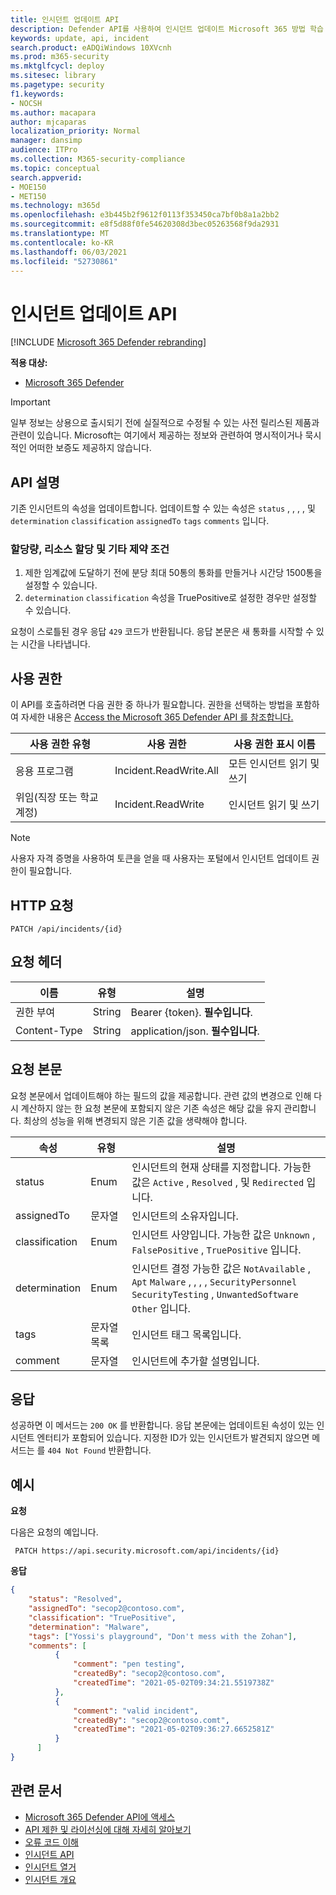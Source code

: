 ```yaml
---
title: 인시던트 업데이트 API
description: Defender API를 사용하여 인시던트 업데이트 Microsoft 365 방법 학습
keywords: update, api, incident
search.product: eADQiWindows 10XVcnh
ms.prod: m365-security
ms.mktglfcycl: deploy
ms.sitesec: library
ms.pagetype: security
f1.keywords:
- NOCSH
ms.author: macapara
author: mjcaparas
localization_priority: Normal
manager: dansimp
audience: ITPro
ms.collection: M365-security-compliance
ms.topic: conceptual
search.appverid:
- MOE150
- MET150
ms.technology: m365d
ms.openlocfilehash: e3b445b2f9612f0113f353450ca7bf0b8a1a2bb2
ms.sourcegitcommit: e8f5d88f0fe54620308d3bec05263568f9da2931
ms.translationtype: MT
ms.contentlocale: ko-KR
ms.lasthandoff: 06/03/2021
ms.locfileid: "52730861"
---
```

# <a name="update-incidents-api"></a>인시던트 업데이트 API

[!INCLUDE [Microsoft 365 Defender rebranding](../includes/microsoft-defender.md)]

**적용 대상:**

- [Microsoft 365 Defender](https://go.microsoft.com/fwlink/?linkid=2118804)

> [!IMPORTANT]
> 일부 정보는 상용으로 출시되기 전에 실질적으로 수정될 수 있는 사전 릴리스된 제품과 관련이 있습니다. Microsoft는 여기에서 제공하는 정보와 관련하여 명시적이거나 묵시적인 어떠한 보증도 제공하지 않습니다.

## <a name="api-description"></a>API 설명

기존 인시던트의 속성을 업데이트합니다. 업데이트할 수 있는 속성은 ```status``` , , , , 및 ```determination``` ```classification``` ```assignedTo``` ```tags``` ```comments``` 입니다.

### <a name="quotas-resource-allocation-and-other-constraints"></a>할당량, 리소스 할당 및 기타 제약 조건

1. 제한 임계값에 도달하기 전에 분당 최대 50통의 통화를 만들거나 시간당 1500통을 설정할 수 있습니다.
2. `determination` `classification` 속성을 TruePositive로 설정한 경우만 설정할 수 있습니다.

요청이 스로틀된 경우 응답 `429` 코드가 반환됩니다. 응답 본문은 새 통화를 시작할 수 있는 시간을 나타냅니다.

## <a name="permissions"></a>사용 권한

이 API를 호출하려면 다음 권한 중 하나가 필요합니다. 권한을 선택하는 방법을 포함하여 자세한 내용은 [Access the Microsoft 365 Defender API 를 참조합니다.](api-access.md)

사용 권한 유형 | 사용 권한 | 사용 권한 표시 이름
-|-|-
응용 프로그램 | Incident.ReadWrite.All | 모든 인시던트 읽기 및 쓰기
위임(직장 또는 학교 계정) | Incident.ReadWrite | 인시던트 읽기 및 쓰기

> [!NOTE]
> 사용자 자격 증명을 사용하여 토큰을 얻을 때 사용자는 포털에서 인시던트 업데이트 권한이 필요합니다.

## <a name="http-request"></a>HTTP 요청

```HTTP
PATCH /api/incidents/{id}
```

## <a name="request-headers"></a>요청 헤더

이름 | 유형 | 설명
-|-|-
권한 부여 | String | Bearer {token}. **필수입니다**.
Content-Type | String | application/json. **필수입니다**.

## <a name="request-body"></a>요청 본문

요청 본문에서 업데이트해야 하는 필드의 값을 제공합니다. 관련 값의 변경으로 인해 다시 계산하지 않는 한 요청 본문에 포함되지 않은 기존 속성은 해당 값을 유지 관리합니다. 최상의 성능을 위해 변경되지 않은 기존 값을 생략해야 합니다.

속성 | 유형 | 설명
-|-|-
status | Enum | 인시던트의 현재 상태를 지정합니다. 가능한 값은 ```Active``` , ```Resolved``` , 및 ```Redirected``` 입니다.
assignedTo | 문자열 | 인시던트의 소유자입니다.
classification | Enum | 인시던트 사양입니다. 가능한 값은 ```Unknown``` , ```FalsePositive``` , ```TruePositive``` 입니다.
determination | Enum | 인시던트 결정 가능한 값은 ```NotAvailable``` , ```Apt``` ```Malware``` , , , , ```SecurityPersonnel``` ```SecurityTesting``` , ```UnwantedSoftware``` ```Other``` 입니다.
tags | 문자열 목록 | 인시던트 태그 목록입니다.
comment | 문자열 | 인시던트에 추가할 설명입니다.

## <a name="response"></a>응답

성공하면 이 메서드는 `200 OK` 를 반환합니다. 응답 본문에는 업데이트된 속성이 있는 인시던트 엔터티가 포함되어 있습니다. 지정한 ID가 있는 인시던트가 발견되지 않으면 메서드는 를 `404 Not Found` 반환합니다.

## <a name="example"></a>예시

**요청**

다음은 요청의 예입니다.

```HTTP
 PATCH https://api.security.microsoft.com/api/incidents/{id}
```

**응답**

```json
{
    "status": "Resolved",
    "assignedTo": "secop2@contoso.com",
    "classification": "TruePositive",
    "determination": "Malware",
    "tags": ["Yossi's playground", "Don't mess with the Zohan"],
    "comments": [
          {
              "comment": "pen testing",
              "createdBy": "secop2@contoso.com",
              "createdTime": "2021-05-02T09:34:21.5519738Z"
          },
          {
              "comment": "valid incident",
              "createdBy": "secop2@contoso.comt",
              "createdTime": "2021-05-02T09:36:27.6652581Z"
          }
      ]
}
```

## <a name="related-articles"></a>관련 문서

- [Microsoft 365 Defender API에 액세스](api-access.md)
- [API 제한 및 라이선싱에 대해 자세히 알아보기](api-terms.md)
- [오류 코드 이해](api-error-codes.md)
- [인시던트 API](api-incident.md)
- [인시던트 열거](api-list-incidents.md)
- [인시던트 개요](incidents-overview.md)
